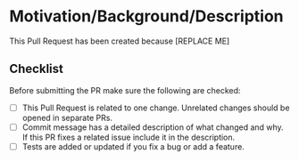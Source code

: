 # Motivation/Background/Description
<!--
Describe why this Pull Request needs to be merged. What bug have you fixed? What feature have you added? Why is it important?
If you are fixing a specific issue, include "Fixes #ISSUE" (replace with the issue number, remove the quotes) and the issue will be linked to this PR.
-->

This Pull Request has been created because [REPLACE ME]

## Checklist

Before submitting the PR make sure the following are checked:

* [ ] This Pull Request is related to one change. Unrelated changes should be opened in separate PRs.
* [ ] Commit message has a detailed description of what changed and why. If this PR fixes a related issue include it in the description.
* [ ] Tests are added or updated if you fix a bug or add a feature.
